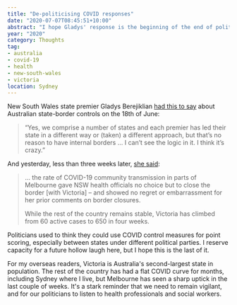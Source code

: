 ```yaml
---
title: "De-politicising COVID responses"
date: "2020-07-07T08:45:51+10:00"
abstract: "I hope Gladys' response is the beginning of the end of politicising this stuff in Australia."
year: "2020"
category: Thoughts
tag:
- australia
- covid-19
- health
- new-south-wales
- victoria
location: Sydney
---
```

New South Wales state premier Gladys Berejiklian [had this to say](https://www.aap.com.au/nsw-premier-blasts-sa-bubble-exclusion-2/) about Australian state-border controls on the 18th of June:

> “Yes, we comprise a number of states and each premier has led their state in a different way or (taken) a different approach, but that’s no reason to have internal borders … I can’t see the logic in it. I think it’s crazy.”

And yesterday, less than three weeks later, [she said](https://www.aap.com.au/nsw-victoria-border-to-close-amid-virus-2/):

> ... the rate of COVID-19 community transmission in parts of Melbourne gave NSW health officials no choice but to close the border [with Victoria] – and showed no regret or embarrassment for her prior comments on border closures.
>
>  While the rest of the country remains stable, Victoria has climbed from 60 active cases to 650 in four weeks.

Politicians used to think they could use COVID control measures for point scoring, especially between states under different political parties. I reserve capacity for a future hollow laugh here, but I hope this is the last of it.

For my overseas readers, Victoria is Australia's second-largest state in population. The rest of the country has had a flat COVID curve for months, including Sydney where I live, but Melbourne has seen a sharp uptick in the last couple of weeks. It's a stark reminder that we need to remain vigilant, and for our politicians to listen to health professionals and social workers.
